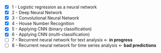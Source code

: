 - [x] 1 - Logistic regression as a neural network
- [x] 2 - Deep Neural Network
- [x] 3 - Convolutional Neural Network
- [x] 4 - House Number Recognition
- [x] 5 - Applying CNN (binary classification)
- [x] 6 - Applying CNN (multi-classification)
- [ ] 7 - Recurrent neural network for text analysis <- **in progress**
- [ ] 8 - Recurrent neural network for time series analysis <- **bad predictions**
